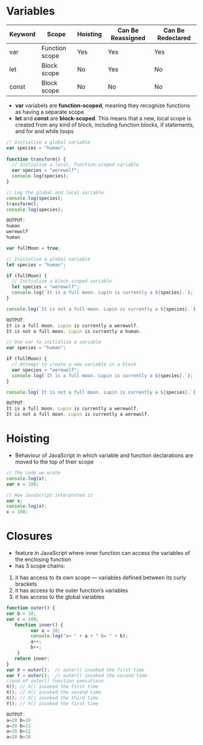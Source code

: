 # **Variables**

| Keyword | Scope          | Hoisting | Can Be Reassigned | Can Be Redeclared |
|---------|----------------|----------|-------------------|-------------------|
| var     | Function scope | Yes      | Yes               | Yes               |
| let     | Block scope    | No       | Yes               | No                |
| const   | Block scope    | No       | No                | No                |
- **var** variabels are **function-scoped**, meaning they recognize functions as having a separate scope
- **let** and **const** are **block-scoped**. This means that a new, local scope is created from any kind of block, including function blocks, if statements, and for and while loops
```javascript
// Initialize a global variable
var species = "human";
 
function transform() {
  // Initialize a local, function-scoped variable
  var species = "werewolf";
  console.log(species);
}

// Log the global and local variable
console.log(species);
transform();
console.log(species);

OUTPUT:
human
werewolf
human
```
```javascript
var fullMoon = true;

// Initialize a global variable
let species = "human";

if (fullMoon) {
  // Initialize a block-scoped variable
  let species = "werewolf";
  console.log(`It is a full moon. Lupin is currently a ${species}.`);
}

console.log(`It is not a full moon. Lupin is currently a ${species}.`);

OUTPUT:
It is a full moon. Lupin is currently a werewolf.
It is not a full moon. Lupin is currently a human.
```
```javascript
// Use var to initialize a variable
var species = "human";

if (fullMoon) {
  // Attempt to create a new variable in a block
  var species = "werewolf";
  console.log(`It is a full moon. Lupin is currently a ${species}.`);
}

console.log(`It is not a full moon. Lupin is currently a ${species}.`);

OUTPUT:
It is a full moon. Lupin is currently a werewolf.
It is not a full moon. Lupin is currently a werewolf.
```

# **Hoisting**
- Behaviour of JavaScript in which variable and function declarations are moved to the top of their scope
```javascript
// The code we wrote
console.log(x);
var x = 100;

// How JavaScript interpreted it
var x;
console.log(x);
x = 100;
```

# **Closures**
- feature in JavaScript where inner function can access the variables of the enclosing function
- has 3 scope chains:
1. it has access to its own scope — variables defined between its curly brackets
2. it has access to the outer function’s variables
3. it has access to the global variables
```javascript
function outer() {
var b = 10;
var c = 100;
   function inner() {
         var a = 20; 
         console.log("a= " + a + " b= " + b);
         a++;
         b++;
    }
   return inner;
}
var X = outer();  // outer() invoked the first time
var Y = outer();  // outer() invoked the second time
//end of outer() function executions
X(); // X() invoked the first time
X(); // X() invoked the second time
X(); // X() invoked the third time
Y(); // Y() invoked the first time

OUTPUT:
a=20 b=10
a=20 b=11
a=20 b=12
a=20 b=10
```

